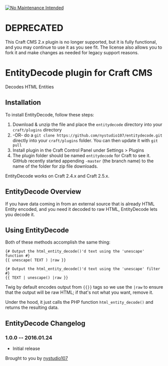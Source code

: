 [![No Maintenance Intended](http://unmaintained.tech/badge.svg)](http://unmaintained.tech/)

# DEPRECATED

This Craft CMS 2.x plugin is no longer supported, but it is fully functional, and you may continue to use it as you see fit. The license also allows you to fork it and make changes as needed for legacy support reasons.

# EntityDecode plugin for Craft CMS

Decodes HTML Entities

## Installation

To install EntityDecode, follow these steps:

1. Download & unzip the file and place the `entitydecode` directory into your `craft/plugins` directory
2.  -OR- do a `git clone https://github.com/nystudio107/entitydecode.git` directly into your `craft/plugins` folder.  You can then update it with `git pull`
3. Install plugin in the Craft Control Panel under Settings > Plugins
4. The plugin folder should be named `entitydecode` for Craft to see it.  GitHub recently started appending `-master` (the branch name) to the name of the folder for zip file downloads.

EntityDecode works on Craft 2.4.x and Craft 2.5.x.

## EntityDecode Overview

If you have data coming in from an external source that is already HTML Entity encoded, and you need it decoded to raw HTML, EntityDecode lets you decode it.

## Using EntityDecode

Both of these methods accomplish the same thing:

	{# Output the html_entity_decode()'d text using the 'unescape' function #}
    {{ unescape( TEXT ) |raw }}
    
	{# Output the html_entity_decode()'d text using the 'unescape' filter #}
    {{ TEXT | unescape() |raw }}

Twig by default encodes output from `{{}}` tags so we use the `|raw` to ensure that the output will be raw HTML; if that's not what you want, remove it.

Under the hood, it just calls the PHP function `html_entity_decode()` and returns the resulting data.

## EntityDecode Changelog

### 1.0.0 -- 2016.01.24

* Initial release

Brought to you by [nystudio107](http://nystudio107.com)
